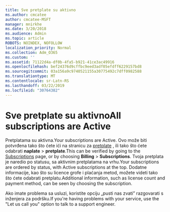 ```yaml
---
title: Sve pretplate su aktivno
ms.author: cmcatee
author: cmcatee-MSFT
manager: mnirkhe
ms.date: 3/20/2018
ms.audience: Admin
ms.topic: article
ROBOTS: NOINDEX, NOFOLLOW
localization_priority: Normal
ms.collection: Adm_O365
ms.custom: ''
ms.assetid: 71122d4a-df0b-4fa5-b921-41ce3ac49916
ms.openlocfilehash: bef24376d9cffbc9eed3adf05efdff6229157bd8
ms.sourcegitcommit: 03a156a9c9740521155a30775492c7dff0982588
ms.translationtype: MT
ms.contentlocale: sr-Latn-RS
ms.lasthandoff: 03/22/2019
ms.locfileid: "30764382"
---
```

# <a name="all-subscriptions-are-active"></a><span data-ttu-id="5f369-102">Sve pretplate su aktivno</span><span class="sxs-lookup"><span data-stu-id="5f369-102">All subscriptions are Active</span></span>

<span data-ttu-id="5f369-103">Pretplatama su aktivna.</span><span class="sxs-lookup"><span data-stu-id="5f369-103">Your subscriptions are Active.</span></span> <span data-ttu-id="5f369-104">Ovo može biti potvrđena tako što ćete ići na stranicu za [pretplate](https://go.microsoft.com/fwlink/p/?linkid=842054) , ili tako što ćete odabrati **naplate** \> **pretplate**.</span><span class="sxs-lookup"><span data-stu-id="5f369-104">This can be verified by going to the [Subscriptions](https://go.microsoft.com/fwlink/p/?linkid=842054) page, or by choosing **Billing** \> **Subscriptions**.</span></span> <span data-ttu-id="5f369-105">Tvoja pretplata je naredio po statusu, sa aktivnim pretplatama na vrhu.</span><span class="sxs-lookup"><span data-stu-id="5f369-105">Your subscriptions are ordered by status, with Active subscriptions at the top.</span></span> <span data-ttu-id="5f369-106">Dodatne informacije, kao što su licence grofe i plaćanja metod, možete videti tako što ćete odabrati pretplatu.</span><span class="sxs-lookup"><span data-stu-id="5f369-106">Additional information, such as license count and payment method, can be seen by choosing the subscription.</span></span>
  
<span data-ttu-id="5f369-107">Ako imate problema sa usluzi, koristite opciju „pusti nas zvati” razgovarati s inženjera za podršku.</span><span class="sxs-lookup"><span data-stu-id="5f369-107">If you're having problems with your service, use the "Let us call you" option to talk to a support engineer.</span></span>
  

